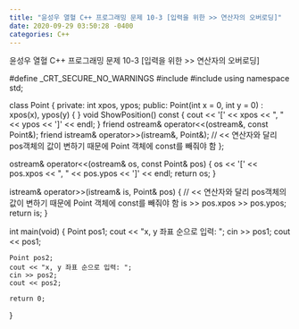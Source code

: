 ```yaml
---
title: "윤성우 열혈 C++ 프로그래밍 문제 10-3 [입력을 위한 >> 연산자의 오버로딩]"
date: 2020-09-29 03:50:28 -0400
categories: C++
---
```


윤성우 열혈 C++ 프로그래밍 문제 10-3 [입력을 위한 >> 연산자의 오버로딩]



#define _CRT_SECURE_NO_WARNINGS
#include <iostream>
#include <cstring>
using namespace std;

class Point {
private:
	int xpos, ypos;
public:
	Point(int x = 0, int y = 0)
		: xpos(x), ypos(y) { }
	void ShowPosition() const {
		cout << '[' << xpos << ", " << ypos << ']' << endl;
	}
	friend ostream& operator<<(ostream&, const Point&);
	friend istream& operator>>(istream&, Point&);   // << 연산자와 달리 pos객체의 값이 변하기 때문에 Point 객체에 const를 빼줘야 함
};

ostream& operator<<(ostream& os, const Point& pos) {
	os << '[' << pos.xpos << ", " << pos.ypos << ']' << endl;
	return os;
}

istream& operator>>(istream& is, Point& pos) {   // << 연산자와 달리 pos객체의 값이 변하기 때문에 Point 객체에 const를 빼줘야 함
	is >> pos.xpos >> pos.ypos;
	return is;
}

int main(void) {
	Point pos1;
	cout << "x, y 좌표 순으로 입력: ";
	cin >> pos1;
	cout << pos1;

	Point pos2;
	cout << "x, y 좌표 순으로 입력: ";
	cin >> pos2;
	cout << pos2;

	return 0;
}
